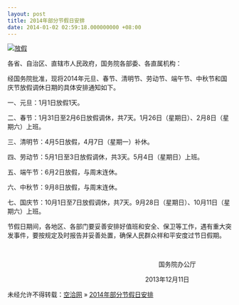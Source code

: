```yaml
---
layout: post
title: 2014年部分节假日安排
date: 2014-01-02 02:59:18.000000000 +08:00
---
```


[![放假](http://kongqia.com/wp-content/uploads/2014/01/4743847791443087864.jpg)](http://kongqia.com/wp-content/uploads/2014/01/4743847791443087864.jpg)

各省、自治区、直辖市人民政府，国务院各部委、各直属机构：

经国务院批准，现将2014年元旦、春节、清明节、劳动节、端午节、中秋节和国庆节放假调休日期的具体安排通知如下。

一、元旦：1月1日放假1天。

二、春节：1月31日至2月6日放假调休，共7天。1月26日（星期日）、2月8日（星期六）上班。

三、清明节：4月5日放假，4月7日（星期一）补休。

四、劳动节：5月1日至3日放假调休，共3天。5月4日（星期日）上班。

五、端午节：6月2日放假，与周末连休。

六、中秋节：9月8日放假，与周末连休。

七、国庆节：10月1日至7日放假调休，共7天。9月28日（星期日）、10月11日（星期六）上班。

节假日期间，各地区、各部门要妥善安排好值班和安全、保卫等工作，遇有重大突发事件，要按规定及时报告并妥善处置，确保人民群众祥和平安度过节日假期。

 

　　　　　　　　　　　　　　　　　　　　　　　　 国务院办公厅

　　　　　　　　　　　　　　　　 　　　　　   2013年12月11日

未经允许不得转载：[空洽网](http://kongqia.com) » [2014年部分节假日安排](http://kongqia.com/32095.html)



